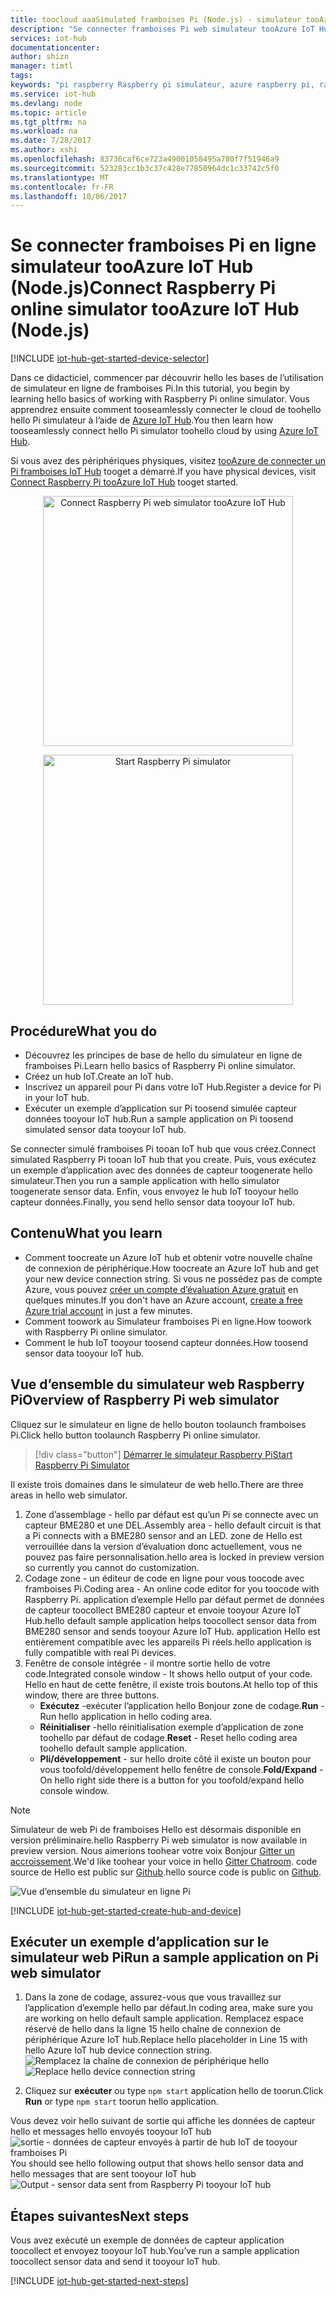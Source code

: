 ```yaml
---
title: toocloud aaaSimulated framboises Pi (Node.js) - simulateur tooAzure IoT Hub de connecter un Pi framboises web | Documents Microsoft
description: "Se connecter framboises Pi web simulateur tooAzure IoT Hub pour framboises Pi toosend données toohello cloud Azure."
services: iot-hub
documentationcenter: 
author: shizn
manager: timtl
tags: 
keywords: "pi raspberry Raspberry pi simulateur, azure raspberry pi, raspberry pi iot hub iot, envoyer des données toocloud, raspberry pi toocloud"
ms.service: iot-hub
ms.devlang: node
ms.topic: article
ms.tgt_pltfrm: na
ms.workload: na
ms.date: 7/28/2017
ms.author: xshi
ms.openlocfilehash: 83736caf6ce723a49001058495a780f7f51946a9
ms.sourcegitcommit: 523283cc1b3c37c428e77850964dc1c33742c5f0
ms.translationtype: MT
ms.contentlocale: fr-FR
ms.lasthandoff: 10/06/2017
---
```

# <a name="connect-raspberry-pi-online-simulator-tooazure-iot-hub-nodejs"></a><span data-ttu-id="9f300-104">Se connecter framboises Pi en ligne simulateur tooAzure IoT Hub (Node.js)</span><span class="sxs-lookup"><span data-stu-id="9f300-104">Connect Raspberry Pi online simulator tooAzure IoT Hub (Node.js)</span></span>

[!INCLUDE [iot-hub-get-started-device-selector](../../includes/iot-hub-get-started-device-selector.md)]

<span data-ttu-id="9f300-105">Dans ce didacticiel, commencer par découvrir hello les bases de l’utilisation de simulateur en ligne de framboises Pi.</span><span class="sxs-lookup"><span data-stu-id="9f300-105">In this tutorial, you begin by learning hello basics of working with Raspberry Pi online simulator.</span></span> <span data-ttu-id="9f300-106">Vous apprendrez ensuite comment tooseamlessly connecter le cloud de toohello hello Pi simulateur à l’aide de [Azure IoT Hub](iot-hub-what-is-iot-hub.md).</span><span class="sxs-lookup"><span data-stu-id="9f300-106">You then learn how tooseamlessly connect hello Pi simulator toohello cloud by using [Azure IoT Hub](iot-hub-what-is-iot-hub.md).</span></span> 

<span data-ttu-id="9f300-107">Si vous avez des périphériques physiques, visitez [tooAzure de connecter un Pi framboises IoT Hub](iot-hub-raspberry-pi-kit-node-get-started.md) tooget a démarré.</span><span class="sxs-lookup"><span data-stu-id="9f300-107">If you have physical devices, visit [Connect Raspberry Pi tooAzure IoT Hub](iot-hub-raspberry-pi-kit-node-get-started.md) tooget started.</span></span> 

<p>
<div id="diag" style="width:100%; text-align:center">
<a href="https://azure-samples.github.io/raspberry-pi-web-simulator/#getstarted" target="_blank">
<img src="media/iot-hub-raspberry-pi-web-simulator/3_banner.png" alt="Connect Raspberry Pi web simulator tooAzure IoT Hub" width="400">
</div>
<p>
<div id="button" style="width:100%; text-align:center">
<a href="https://azure-samples.github.io/raspberry-pi-web-simulator/#Getstarted" target="_blank">
<img src="media/iot-hub-raspberry-pi-web-simulator/6_button_default.png" alt="Start Raspberry Pi simulator" width="400" onmouseover="this.src='media/iot-hub-raspberry-pi-web-simulator/5_button_click.png';" onmouseout="this.src='media/iot-hub-raspberry-pi-web-simulator/6_button_default.png';">
</div>

## <a name="what-you-do"></a><span data-ttu-id="9f300-108">Procédure</span><span class="sxs-lookup"><span data-stu-id="9f300-108">What you do</span></span>

* <span data-ttu-id="9f300-109">Découvrez les principes de base de hello du simulateur en ligne de framboises Pi.</span><span class="sxs-lookup"><span data-stu-id="9f300-109">Learn hello basics of Raspberry Pi online simulator.</span></span>
* <span data-ttu-id="9f300-110">Créez un hub IoT.</span><span class="sxs-lookup"><span data-stu-id="9f300-110">Create an IoT hub.</span></span>
* <span data-ttu-id="9f300-111">Inscrivez un appareil pour Pi dans votre IoT Hub.</span><span class="sxs-lookup"><span data-stu-id="9f300-111">Register a device for Pi in your IoT hub.</span></span>
* <span data-ttu-id="9f300-112">Exécuter un exemple d’application sur Pi toosend simulée capteur données tooyour IoT hub.</span><span class="sxs-lookup"><span data-stu-id="9f300-112">Run a sample application on Pi toosend simulated sensor data tooyour IoT hub.</span></span>

<span data-ttu-id="9f300-113">Se connecter simulé framboises Pi tooan IoT hub que vous créez.</span><span class="sxs-lookup"><span data-stu-id="9f300-113">Connect simulated Raspberry Pi tooan IoT hub that you create.</span></span> <span data-ttu-id="9f300-114">Puis, vous exécutez un exemple d’application avec des données de capteur toogenerate hello simulateur.</span><span class="sxs-lookup"><span data-stu-id="9f300-114">Then you run a sample application with hello simulator toogenerate sensor data.</span></span> <span data-ttu-id="9f300-115">Enfin, vous envoyez le hub IoT tooyour hello capteur données.</span><span class="sxs-lookup"><span data-stu-id="9f300-115">Finally, you send hello sensor data tooyour IoT hub.</span></span>

## <a name="what-you-learn"></a><span data-ttu-id="9f300-116">Contenu</span><span class="sxs-lookup"><span data-stu-id="9f300-116">What you learn</span></span>

* <span data-ttu-id="9f300-117">Comment toocreate un Azure IoT hub et obtenir votre nouvelle chaîne de connexion de périphérique.</span><span class="sxs-lookup"><span data-stu-id="9f300-117">How toocreate an Azure IoT hub and get your new device connection string.</span></span> <span data-ttu-id="9f300-118">Si vous ne possédez pas de compte Azure, vous pouvez [créer un compte d’évaluation Azure gratuit](https://azure.microsoft.com/free/) en quelques minutes.</span><span class="sxs-lookup"><span data-stu-id="9f300-118">If you don't have an Azure account, [create a free Azure trial account](https://azure.microsoft.com/free/) in just a few minutes.</span></span>
* <span data-ttu-id="9f300-119">Comment toowork au Simulateur framboises Pi en ligne.</span><span class="sxs-lookup"><span data-stu-id="9f300-119">How toowork with Raspberry Pi online simulator.</span></span>
* <span data-ttu-id="9f300-120">Comment le hub IoT tooyour toosend capteur données.</span><span class="sxs-lookup"><span data-stu-id="9f300-120">How toosend sensor data tooyour IoT hub.</span></span>

## <a name="overview-of-raspberry-pi-web-simulator"></a><span data-ttu-id="9f300-121">Vue d’ensemble du simulateur web Raspberry Pi</span><span class="sxs-lookup"><span data-stu-id="9f300-121">Overview of Raspberry Pi web simulator</span></span>

<span data-ttu-id="9f300-122">Cliquez sur le simulateur en ligne de hello bouton toolaunch framboises Pi.</span><span class="sxs-lookup"><span data-stu-id="9f300-122">Click hello button toolaunch Raspberry Pi online simulator.</span></span>

> [!div class="button"]
<span data-ttu-id="9f300-123"><a href="https://azure-samples.github.io/raspberry-pi-web-simulator/#GetStarted" target="_blank">Démarrer le simulateur Raspberry Pi</a></span><span class="sxs-lookup"><span data-stu-id="9f300-123"><a href="https://azure-samples.github.io/raspberry-pi-web-simulator/#GetStarted" target="_blank">Start Raspberry Pi Simulator</a></span></span>

<span data-ttu-id="9f300-124">Il existe trois domaines dans le simulateur de web hello.</span><span class="sxs-lookup"><span data-stu-id="9f300-124">There are three areas in hello web simulator.</span></span>
1. <span data-ttu-id="9f300-125">Zone d’assemblage - hello par défaut est qu’un Pi se connecte avec un capteur BME280 et une DEL.</span><span class="sxs-lookup"><span data-stu-id="9f300-125">Assembly area - hello default circuit is that a Pi connects with a BME280 sensor and an LED.</span></span> <span data-ttu-id="9f300-126">zone de Hello est verrouillée dans la version d’évaluation donc actuellement, vous ne pouvez pas faire personnalisation.</span><span class="sxs-lookup"><span data-stu-id="9f300-126">hello area is locked in preview version so currently you cannot do customization.</span></span>
2. <span data-ttu-id="9f300-127">Codage zone - un éditeur de code en ligne pour vous toocode avec framboises Pi.</span><span class="sxs-lookup"><span data-stu-id="9f300-127">Coding area - An online code editor for you toocode with Raspberry Pi.</span></span> <span data-ttu-id="9f300-128">application d’exemple Hello par défaut permet de données de capteur toocollect BME280 capteur et envoie tooyour Azure IoT Hub.</span><span class="sxs-lookup"><span data-stu-id="9f300-128">hello default sample application helps toocollect sensor data from BME280 sensor and sends tooyour Azure IoT Hub.</span></span> <span data-ttu-id="9f300-129">application Hello est entièrement compatible avec les appareils Pi réels.</span><span class="sxs-lookup"><span data-stu-id="9f300-129">hello application is fully compatible with real Pi devices.</span></span> 
3. <span data-ttu-id="9f300-130">Fenêtre de console intégrée - il montre sortie hello de votre code.</span><span class="sxs-lookup"><span data-stu-id="9f300-130">Integrated console window - It shows hello output of your code.</span></span> <span data-ttu-id="9f300-131">Hello en haut de cette fenêtre, il existe trois boutons.</span><span class="sxs-lookup"><span data-stu-id="9f300-131">At hello top of this window, there are three buttons.</span></span>
   * <span data-ttu-id="9f300-132">**Exécutez** -exécuter l’application hello Bonjour zone de codage.</span><span class="sxs-lookup"><span data-stu-id="9f300-132">**Run** - Run hello application in hello coding area.</span></span>
   * <span data-ttu-id="9f300-133">**Réinitialiser** -hello réinitialisation exemple d’application de zone toohello par défaut de codage.</span><span class="sxs-lookup"><span data-stu-id="9f300-133">**Reset** - Reset hello coding area toohello default sample application.</span></span>
   * <span data-ttu-id="9f300-134">**Pli/développement** - sur hello droite côté il existe un bouton pour vous toofold/développement hello fenêtre de console.</span><span class="sxs-lookup"><span data-stu-id="9f300-134">**Fold/Expand** - On hello right side there is a button for you toofold/expand hello console window.</span></span>

> [!NOTE] 
<span data-ttu-id="9f300-135">Simulateur de web Pi de framboises Hello est désormais disponible en version préliminaire.</span><span class="sxs-lookup"><span data-stu-id="9f300-135">hello Raspberry Pi web simulator is now available in preview version.</span></span> <span data-ttu-id="9f300-136">Nous aimerions toohear votre voix Bonjour [Gitter un accroissement](https://gitter.im/Microsoft/raspberry-pi-web-simulator).</span><span class="sxs-lookup"><span data-stu-id="9f300-136">We'd like toohear your voice in hello [Gitter Chatroom](https://gitter.im/Microsoft/raspberry-pi-web-simulator).</span></span> <span data-ttu-id="9f300-137">code source de Hello est public sur [Github](https://github.com/Azure-Samples/raspberry-pi-web-simulator).</span><span class="sxs-lookup"><span data-stu-id="9f300-137">hello source code is public on [Github](https://github.com/Azure-Samples/raspberry-pi-web-simulator).</span></span>

![Vue d’ensemble du simulateur en ligne Pi](media/iot-hub-raspberry-pi-web-simulator/0_overview.png)

[!INCLUDE [iot-hub-get-started-create-hub-and-device](../../includes/iot-hub-get-started-create-hub-and-device.md)]


## <a name="run-a-sample-application-on-pi-web-simulator"></a><span data-ttu-id="9f300-139">Exécuter un exemple d’application sur le simulateur web Pi</span><span class="sxs-lookup"><span data-stu-id="9f300-139">Run a sample application on Pi web simulator</span></span>

1. <span data-ttu-id="9f300-140">Dans la zone de codage, assurez-vous que vous travaillez sur l’application d’exemple hello par défaut.</span><span class="sxs-lookup"><span data-stu-id="9f300-140">In coding area, make sure you are working on hello default sample application.</span></span> <span data-ttu-id="9f300-141">Remplacez espace réservé de hello dans la ligne 15 hello chaîne de connexion de périphérique Azure IoT hub.</span><span class="sxs-lookup"><span data-stu-id="9f300-141">Replace hello placeholder in Line 15 with hello Azure IoT hub device connection string.</span></span>
   <span data-ttu-id="9f300-142">![Remplacez la chaîne de connexion de périphérique hello](media/iot-hub-raspberry-pi-web-simulator/1_connectionstring.png)</span><span class="sxs-lookup"><span data-stu-id="9f300-142">![Replace hello device connection string](media/iot-hub-raspberry-pi-web-simulator/1_connectionstring.png)</span></span>

2. <span data-ttu-id="9f300-143">Cliquez sur **exécuter** ou type `npm start` application hello de toorun.</span><span class="sxs-lookup"><span data-stu-id="9f300-143">Click **Run** or type `npm start` toorun hello application.</span></span>


<span data-ttu-id="9f300-144">Vous devez voir hello suivant de sortie qui affiche les données de capteur hello et messages hello envoyés tooyour IoT hub ![sortie - données de capteur envoyés à partir de hub IoT de tooyour framboises Pi](media/iot-hub-raspberry-pi-web-simulator/2_run_application.png)</span><span class="sxs-lookup"><span data-stu-id="9f300-144">You should see hello following output that shows hello sensor data and hello messages that are sent tooyour IoT hub ![Output - sensor data sent from Raspberry Pi tooyour IoT hub](media/iot-hub-raspberry-pi-web-simulator/2_run_application.png)</span></span>


## <a name="next-steps"></a><span data-ttu-id="9f300-145">Étapes suivantes</span><span class="sxs-lookup"><span data-stu-id="9f300-145">Next steps</span></span>

<span data-ttu-id="9f300-146">Vous avez exécuté un exemple de données de capteur application toocollect et envoyez tooyour IoT hub.</span><span class="sxs-lookup"><span data-stu-id="9f300-146">You’ve run a sample application toocollect sensor data and send it tooyour IoT hub.</span></span>

[!INCLUDE [iot-hub-get-started-next-steps](../../includes/iot-hub-get-started-next-steps.md)]
